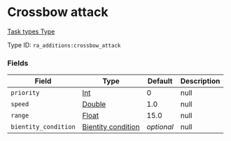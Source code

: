 # Crossbow attack
[Task types Type](../task_types_types.md)

Type ID: `ra_additions:crossbow_attack`
### Fields
Field | Type | Default | Description
------|------|---------|-------------
`priority` | [Int](../data_types/int.md) | 0 | null
`speed` | [Double](../data_types/double.md) | 1.0 | null
`range` | [Float](../data_types/float.md) | 15.0 | null
`bientity_condition` | [Bientity condition](../data_types/bientity_condition.md) | _optional_ | null
